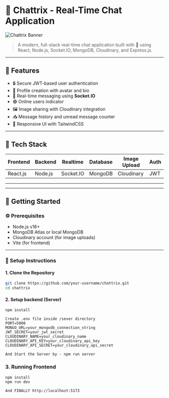 # 💬 Chattrix - Real-Time Chat Application

![Chattrix Banner](https://img.shields.io/badge/Chattrix-Chat--App-purple?style=for-the-badge&logo=chatbot&logoColor=white)
> A modern, full-stack real-time chat application built with 💖 using React, Node.js, Socket.IO, MongoDB, Cloudinary, and Express.js.

---

## 🚀 Features

- 🔒 Secure JWT-based user authentication
- 👤 Profile creation with avatar and bio
- 💬 Real-time messaging using **Socket.IO**
- 🟢 Online users indicator
- 🖼️ Image sharing with Cloudinary integration
- 📥 Message history and unread message counter
- 📱 Responsive UI with TailwindCSS

---

## 🧠 Tech Stack

| Frontend | Backend | Realtime | Database | Image Upload | Auth |
|----------|---------|----------|----------|---------------|------|
| React.js | Node.js | Socket.IO| MongoDB  | Cloudinary    | JWT  |

---


---

## 🏁 Getting Started

### ⚙️ Prerequisites

- Node.js v16+
- MongoDB Atlas or local MongoDB
- Cloudinary account (for image uploads)
- Vite (for frontend)

---

### 🧩 Setup Instructions

#### 1. Clone the Repository

```bash
git clone https://github.com/your-username/chattrix.git
cd chattrix
```

#### 2. Setup backend (Server)
```cd server
npm install

Create .env file inside /sever directory
PORT=5000
MONGO_URL=your_mongodb_connection_string
JWT_SECRET=your_jwt_secret
CLOUDINARY_NAME=your_cloudinary_name
CLOUDINARY_API_KEY=your_cloudinary_api_key
CLOUDINARY_API_SECRET=your_cloudinary_api_secret

And Start the Server by - npm run server
```

### 3. Running Frontend
```cd ../client
npm install
npm run dev

And FINALLY http://localhost:5173
```

